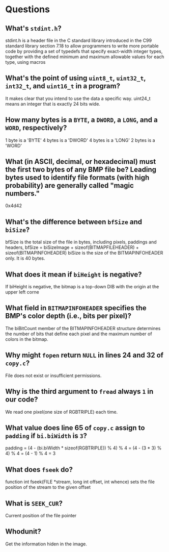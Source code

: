 # Questions

## What's `stdint.h`?

stdint.h is a header file in the C standard library introduced in the C99 standard library section 7.18 to
allow programmers to write more portable code by providing a set of typedefs that specify
exact-width integer types, together with the defined minimum and maximum allowable values for
each type, using macros

## What's the point of using `uint8_t`, `uint32_t`, `int32_t`, and `uint16_t` in a program?

 It makes clear that you intend to use the data a specific way. uint24_t means an integer that is exactly
 24 bits wide.

## How many bytes is a `BYTE`, a `DWORD`, a `LONG`, and a `WORD`, respectively?

1 byte is a 'BYTE'
4 bytes is a 'DWORD'
4 bytes is a 'LONG'
2 bytes is a 'WORD'

## What (in ASCII, decimal, or hexadecimal) must the first two bytes of any BMP file be? Leading bytes used to identify file formats (with high probability) are generally called "magic numbers."

0x4d42

## What's the difference between `bfSize` and `biSize`?

bfSize is the total size of the file in bytes, including pixels, paddings and headers,
bfSize = biSizeImage + sizeof(BITMAPFILEHEADER) + sizeof(BITMAPINFOHEADER)
biSize is the size of the BITMAPINFOHEADER only. It is 40 bytes.

## What does it mean if `biHeight` is negative?

If biHeight is negative, the bitmap is a top-down DIB with the origin at the upper left corne

## What field in `BITMAPINFOHEADER` specifies the BMP's color depth (i.e., bits per pixel)?

The biBitCount member of the BITMAPINFOHEADER structure determines the number of
bits that define each pixel and the maximum number of colors in the bitmap.

## Why might `fopen` return `NULL` in lines 24 and 32 of `copy.c`?

File does not exist or insufficient permissions.

## Why is the third argument to `fread` always `1` in our code?

We read one pixel(one size of RGBTRIPLE) each time.

## What value does line 65 of `copy.c` assign to `padding` if `bi.biWidth` is `3`?

padding = (4 - (bi.biWidth * sizeof(RGBTRIPLE)) % 4) % 4
        = (4 - (3 * 3) % 4) % 4
        = (4 - 1) % 4
        = 3

## What does `fseek` do?

function int fseek(FILE *stream, long int offset, int whence) sets the file position
of the stream to the given offset

## What is `SEEK_CUR`?

Current position of the file pointer

## Whodunit?

Get the information hiden in the image.
